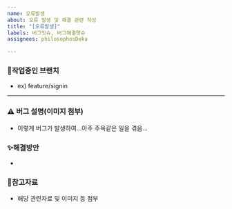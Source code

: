 ```yaml
---
name: 오류발생
about: 오류 발생 및 해결 관련 작성
title: "[오류발생]"
labels: 버그잇슈, 버그해결햇슈
assignees: philosophosDeka

---
```


### 🌿작업중인 브랜치
- ex) feature/signin

---

### ⚠️ 버그 설명(이미지 첨부)
- 이렇게 버그가 발생하여...아주 주옥같은 일을 겪음...

### ✨해결방안
- 

### 📂참고자료
- 해당 관련자료 및 이미지 등 첨부

